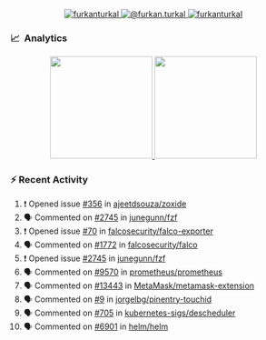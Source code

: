 <p align="center">
  <a href="https://linkedin.com/in/furkanturkal" target="blank">
    <img src="https://img.shields.io/badge/linkedin-%230077B5.svg?&style=for-the-badge&logo=linkedin&logoColor=white" alt="furkanturkal" />
  </a>
  <a href="https://medium.com/@furkan.turkal" target="blank">
    <img src="https://img.shields.io/badge/medium-%2312100E.svg?&style=for-the-badge&logo=medium&logoColor=white" alt="@furkan.turkal" />
  </a>
  <a href="https://twitter.com/furkanturkaI" target="blank">
    <img src="https://img.shields.io/badge/Twitter-1DA1F2?style=for-the-badge&logo=twitter&logoColor=white" alt="furkanturkaI" />
  </a>
</p>

### 📈 &nbsp;Analytics

<p align="center">
  <a href="https://coderstats.net/github/#Dentrax">
    <img height="180em" src="https://github-readme-stats-eight-theta.vercel.app/api?username=Dentrax&show_icons=true&theme=algolia&include_all_commits=true&count_private=true&line_height=26"/>
    <img height="180em" src="https://github-readme-stats-eight-theta.vercel.app/api/top-langs/?username=Dentrax&layout=compact&langs_count=8&theme=algolia&line_height=26"/>
  </a>
</p>

### :zap: Recent Activity

<!--START_SECTION:activity-->
1. ❗️ Opened issue [#356](https://github.com/ajeetdsouza/zoxide/issues/356) in [ajeetdsouza/zoxide](https://github.com/ajeetdsouza/zoxide)
2. 🗣 Commented on [#2745](https://github.com/junegunn/fzf/issues/2745) in [junegunn/fzf](https://github.com/junegunn/fzf)
3. ❗️ Opened issue [#70](https://github.com/falcosecurity/falco-exporter/issues/70) in [falcosecurity/falco-exporter](https://github.com/falcosecurity/falco-exporter)
4. 🗣 Commented on [#1772](https://github.com/falcosecurity/falco/issues/1772) in [falcosecurity/falco](https://github.com/falcosecurity/falco)
5. ❗️ Opened issue [#2745](https://github.com/junegunn/fzf/issues/2745) in [junegunn/fzf](https://github.com/junegunn/fzf)
6. 🗣 Commented on [#9570](https://github.com/prometheus/prometheus/issues/9570) in [prometheus/prometheus](https://github.com/prometheus/prometheus)
7. 🗣 Commented on [#13443](https://github.com/MetaMask/metamask-extension/issues/13443) in [MetaMask/metamask-extension](https://github.com/MetaMask/metamask-extension)
8. 🗣 Commented on [#9](https://github.com/jorgelbg/pinentry-touchid/issues/9) in [jorgelbg/pinentry-touchid](https://github.com/jorgelbg/pinentry-touchid)
9. 🗣 Commented on [#705](https://github.com/kubernetes-sigs/descheduler/issues/705) in [kubernetes-sigs/descheduler](https://github.com/kubernetes-sigs/descheduler)
10. 🗣 Commented on [#6901](https://github.com/helm/helm/issues/6901) in [helm/helm](https://github.com/helm/helm)
<!--END_SECTION:activity-->
